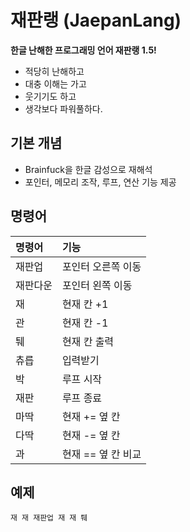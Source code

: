 # 재판랭 (JaepanLang)

**한글 난해한 프로그래밍 언어 재판랭 1.5!**
- 적당히 난해하고
- 대충 이해는 가고
- 웃기기도 하고
- 생각보다 파워풀하다.

## 기본 개념
- Brainfuck을 한글 감성으로 재해석
- 포인터, 메모리 조작, 루프, 연산 기능 제공

## 명령어
| 명령어 | 기능 |
|:---|:---|
| 재판업 | 포인터 오른쪽 이동 |
| 재판다운 | 포인터 왼쪽 이동 |
| 재 | 현재 칸 +1 |
| 관 | 현재 칸 -1 |
| 퉤 | 현재 칸 출력 |
| 츄릅 | 입력받기 |
| 박 | 루프 시작 |
| 재판 | 루프 종료 |
| 마딱 | 현재 += 옆 칸 |
| 다딱 | 현재 -= 옆 칸 |
| 과 | 현재 == 옆 칸 비교 |

## 예제
```plaintext
재 재 재판업 재 재 퉤

